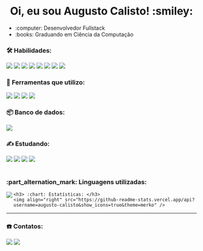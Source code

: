 <h1 align="center"> Oi, eu sou Augusto Calisto! :smiley: </h1>

<div>
    <ul>
        <li> :computer: Desenvolvedor Fullstack </li>
        <li> :books: Graduando em Ciência da Computação </li>
    <ul>
</div>

### :hammer_and_wrench: Habilidades:

<div>
    <span> 
        <img src="https://img.shields.io/badge/-Java-orange?style=flat-square&logo=Java&logoColor=white" />
        <img src="https://img.shields.io/badge/SpringBoot-6DB33F?style=flat-square&logo=spring&logoColor=white" />
        <img src="https://img.shields.io/badge/-HTML-E34F26?style=flat-square&logo=html5&logoColor=white" />
        <img src="https://img.shields.io/badge/CSS3-1572B6?style=flat-square&logo=css3&logoColor=white" />
        <img src="https://img.shields.io/badge/-Git-red?style=flat-square&logo=Git&logoColor=white" />
        <img src="https://img.shields.io/badge/-Javascript-yellow?style=flat-square&logo=Javascript&logoColor=white" />
        <img src="https://img.shields.io/badge/-Thymeleaf-darkgreen?style=flat-square&logo=Thymeleaf&logoColor=white" />
        <img src="https://img.shields.io/badge/-Bootstrap-purple?style=flat-square&logo=Bootstrap&logoColor=white" />
    </span>
</div>
        
### :toolbox: Ferramentas que utilizo:
<div>
    <span> 
        <img src="https://img.shields.io/badge/Trello-0052CC?style=flat-square&logo=trello&logoColor=white" />
        <img src="https://img.shields.io/badge/Eclipse-2C2255?style=flat-square&logo=eclipse&logoColor=white" />
        <img src="https://img.shields.io/badge/Postman-FF6C37?style=flat-square&logo=Postman&logoColor=white" />
        <img src="https://img.shields.io/badge/VSCode-0078D4?style=flat-square&logo=visual%20studio%20code&logoColor=white" />
    </span>
</div>
    
### :package: Banco de dados:
<div>
    <span>
        <img src="https://img.shields.io/badge/-MySQL-blue?style=flat-square&logo=MySQL&logoColor=white" />
    </span>
</div>

### :writing_hand: Estudando:

<div>
    <span>
        <img src="https://img.shields.io/badge/Vue.js-35495E?style=flat-square&logo=vue.js&logoColor=4FC08D" />
        <img src="https://img.shields.io/badge/Junit-25A162?style=flat-square&logo=junit5&logoColor=white" />
        <img src="https://img.shields.io/badge/Linux-FCC624?style=flat-square&logo=linux&logoColor=black" />
        <img src="https://img.shields.io/badge/MongoDB-4EA94B?style=flat-square&logo=mongodb&logoColor=white" />
    </span>
</div> <br/>

<div>        
    <h3> :part_alternation_mark: Linguagens utilizadas: </h3>       
    <img align="left" src="https://github-readme-stats.vercel.app/api/top-langs/?username=Augusto-Calisto&theme=blue-green" />

    <h3> :chart: Estatísticas: </h3>       
    <img align="right" src="https://github-readme-stats.vercel.app/api?username=augusto-calisto&show_icons=true&theme=merko" />
</div>
        
<hr/>
    
### :phone: Contatos:      
[<img src="https://img.shields.io/badge/-LinkedIn-blue?style=flat-square&logo=Linkedin&logoColor=white" />](https://www.google.com/)
[<img src="https://img.shields.io/badge/augustoaquino007@gmail.com-D14836?style=flat-square&logo=gmail&logoColor=white" />](https://www.google.com/)
 
<!-- ### :part_alternation_mark: Linguagens utilizadas:
[![Naereen's top languages](https://github-readme-stats.vercel.app/api/top-langs/?username=Augusto-Calisto&theme=blue-green)](https://github.com/Augusto-Calisto/github-readme-stats) -->
        
<!-- **Augusto-Calisto/Augusto-Calisto** is a ✨ _special_ ✨ repository because its `README.md` (this file) appears on your GitHub profile. -->
